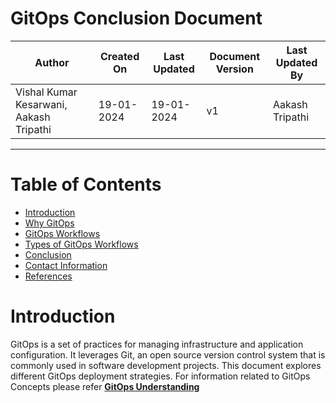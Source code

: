 # GitOps Conclusion Document 
| Author | Created On | Last Updated | Document Version | Last Updated By |
| ------ | ---------- | ------------ | ---------------- | --------------- |
| Vishal Kumar Kesarwani, Aakash Tripathi | 19-01-2024 | 19-01-2024   | v1 | Aakash Tripathi |
***
# Table of Contents

+ [Introduction](#Introduction)
+ [Why GitOps](#Why-GitOps)
+ [GitOps Workflows ](#GitOps-Workflows )
+ [Types of GitOps Workflows](#Types-Of-Gitops-Workflows)
+ [Conclusion](#Conclusions)
+ [Contact Information](#Contact-Information)
+ [References](#References)

# Introduction
GitOps is a set of practices for managing infrastructure and application configuration. It leverages Git, an open source version control system that is commonly used in software development projects. This document explores different GitOps deployment strategies. For information related to GitOps Concepts please refer **[GitOps Understanding](https://github.com/avengers-p7/Documentation/blob/main/GitOps/GitOps%20Understanding.md)**
